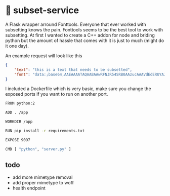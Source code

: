 # 📝 subset-service
A Flask wrapper arround Fonttools. Everyone that ever worked with subsetting knows the pain. Fonttools seems to be the best tool to work with subsetting.
At first I wanted to create a C++ addon for node and briding python but the amount of hassle that comes with it is just to much (might do it one day). 

An example request will look like this
```json
{
    "text": "this is a text that needs to be subsetted",
    "font": "data:;base64,AAEAAAATAQAABAAwRFNJR54SRB0AAzucAAAVdEdERUYAJgOvAAM3fAAAAB5HUE9TCzcPNwADN5wAAAA4R1NVQg4rPbcAAzfUAAADxk9TLzKhPp7JAAABuAAAAGBjbWFwKasvaAAAELQAAAQaY3Z0IA9NGKQAAB2QAAAAomZwZ21+a+VF2k6RQPCf7zsfJ0pWrDr9qJRqfPecwX97k2BOG8QrV5WUyxbhmmcz0SspE8jsvrxZsQOkKZnsHYiZJId3D5vKFPvU1ElMdA7IPS5vIMkDzejlD9AhObNWGdX7rL2sqTi9sNUMo9ljrbCVtGhYw+LXKf+RpMcAAA=="
}
```

I included a Dockerfile which is very basic, make sure you change the exposed ports if you want to run on another port. 
```bash
FROM python:2

ADD . /app

WORKDIR /app

RUN pip install -r requirements.txt

EXPOSE 9097

CMD [ "python", "server.py" ]
```

## todo
* add more mimetype removal
* add proper mimetype to woff
* health endpoint 

